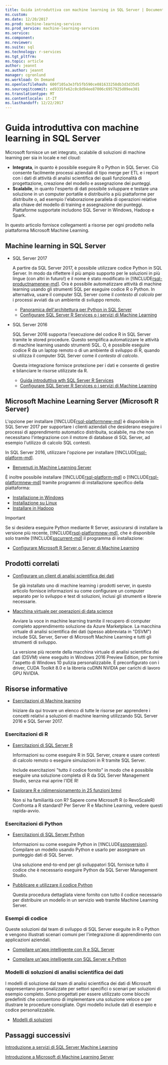 ```yaml
---
title: Guida introduttiva con machine learning in SQL Server | Documenti Microsoft
ms.custom: 
ms.date: 12/20/2017
ms.prod: machine-learning-services
ms.prod_service: machine-learning-services
ms.service: 
ms.component: 
ms.reviewer: 
ms.suite: sql
ms.technology: r-services
ms.tgt_pltfrm: 
ms.topic: article
author: jeannt
ms.author: jeannt
manager: cgronlund
ms.workload: On Demand
ms.openlocfilehash: 600f105a3e3fb5fb590ce081633258db3d3d35d5
ms.sourcegitcommit: ed9335fe62c0c8d94ee87006c6957925d09ee301
ms.translationtype: MT
ms.contentlocale: it-IT
ms.lasthandoff: 12/22/2017
---
```

# <a name="getting-started-with-machine-learning-in-sql-server"></a>Guida introduttiva con machine learning in SQL Server

Microsoft fornisce un set integrato, scalabile di soluzioni di machine learning per sia in locale e nel cloud:

+ **Integrata**, in quanto è possibile eseguire R o Python in SQL Server. Ciò consente facilmente processi aziendali di tipo merge per ETL e i report con i dati di attività di analisi scientifica dei quali funzionalità di progettazione, creazione del modello e assegnazione dei punteggi.
+ **Scalabile**, in quanto l'esperto di dati possibile sviluppare e testare una soluzione in un computer portatile e distribuirlo a più piattaforme per distribuite o, ad esempio l'elaborazione parallela di operazioni relative alla chiave del modello di training e assegnazione dei punteggi. Piattaforme supportate includono SQL Server in Windows, Hadoop e Spark.

In questo articolo fornisce collegamenti a risorse per ogni prodotto nella piattaforma Microsoft Machine Learning.

## <a name="machine-learning-in-sql-server"></a>Machine learning in SQL Server

+ SQL Server 2017

  A partire da SQL Server 2017, è possibile utilizzare codice Python in SQL Server. In modo da riflettere il più ampio supporto per le soluzioni in più lingue (con altri in futuro!) e il nome è stato modificato in [!INCLUDE[rsql-productnamenew-md](../includes/rsql-productnamenew-md.md)]. Ora è possibile automatizzare attività di machine learning usando gli strumenti SQL per eseguire codice R o Python. In alternativa, usare il computer SQL Server come il _contesto di calcolo_ per i processi avviati da un ambiente di sviluppo remoto.

    + [Panoramica dell'architettura per Python in SQL Server](/python/architecture-overview-sql-server-python.md)
    + [Configurare SQL Server R Services o i servizi di Machine Learning](../advanced-analytics/r/set-up-sql-server-r-services-in-database.md)

+ SQL Server 2016

  SQL Server 2016 supporta l'esecuzione del codice R in SQL Server tramite le stored procedure. Questo semplifica automatizzare le attività di machine learning usando strumenti SQL. O, è possibile eseguire codice R da un laptop remoto o di un ambiente di sviluppo di R, quando si utilizza il computer SQL Server come il _contesto di calcolo_.

  Questa integrazione fornisce protezione per i dati e consente di gestire e bilanciare le risorse utilizzate da R.

    + [Guida introduttiva wth SQL Server R Services](r/getting-started-with-sql-server-r-services.md)
    + [Configurare SQL Server R Services o i servizi di Machine Learning](../advanced-analytics/r/set-up-sql-server-r-services-in-database.md)

## <a name="microsoft-machine-learning-server-microsoft-r-server"></a>Microsoft Machine Learning Server (Microsoft R Server)

L'opzione per installare [!INCLUDE[rsql-platformnew-md](../includes/rsql-platformnew-md.md)] è disponibile in SQL Server 2017 per supportare i clienti aziendali che desiderano eseguire i processi di apprendimento automatico distribuita, scalabile, ma che non necessitano l'integrazione con il motore di database di SQL Server, ad esempio l'utilizzo di calcolo SQL contesti.

In SQL Server 2016, utilizzare l'opzione per installare [!INCLUDE[rsql-platform-md](../includes/rsql-platformnew-md.md)].
  
  + [Benvenuti in Machine Learning Server](https://docs.microsoft.com/machine-learning-server/what-is-machine-learning-server)
  
È inoltre possibile installare [!INCLUDE[rsql-platform-md](../includes/rsql-platform-md.md)] o [!INCLUDE[rsql-platformnew-md](../includes/rsql-platformnew-md.md)] tramite programmi di installazione specifico della piattaforma:

  + [Installazione in Windows](https://docs.microsoft.com/machine-learning-server/install/machine-learning-server-windows-install)
  + [Installazione su Linux](https://docs.microsoft.com/machine-learning-server/install/machine-learning-server-linux-install)
  + [Installare in Hadoop](https://docs.microsoft.com/machine-learning-server/install/machine-learning-server-hadoop-install)

> [!IMPORTANT]
> Se si desidera eseguire Python mediante R Server, assicurarsi di installare la versione più recente, [!INCLUDE[rsql-platformnew-md](../includes/rsql-platformnew-md.md)], che è disponibile solo tramite [!INCLUDE[sscurrent-md](../includes/sscurrent-md.md)] il programma di installazione:
> 
>    + [Configurare Microsoft R Server o Server di Machine Learning](../advanced-analytics/r/create-a-standalone-r-server.md)

## <a name="related-products"></a>Prodotti correlati

+ [Configurare un client di analisi scientifica dei dati](../advanced-analytics/r/set-up-a-data-science-client.md)

  Se già installato uno di machine learning i prodotti server, in questo articolo fornisce informazioni su come configurare un computer separato per lo sviluppo e test di soluzioni, inclusi gli strumenti e librerie necessarie.

+ [Macchina virtuale per operazioni di data science](../advanced-analytics/r/provision-the-r-server-only-sql-server-2016-enterprise-vm-on-azure.md)

  Avviare la voce in machine learning tramite il recupero di computer completo apprendimento soluzione da Azure Marketplace. La macchina virtuale di analisi scientifica dei dati (spesso abbreviata in "DSVM") include SQL Server, Server di Microsoft Machine Learning e tutti gli strumenti di sviluppo.
  
  La versione più recente della macchina virtuale di analisi scientifica dei dati (DSVM) viene eseguito in Windows 2016 Preview Edition, per fornire l'aspetto di Windows 10 pulizia personalizzabile. È preconfigurato con i driver, CUDA Toolkit 8.0 e la libreria cuDNN NVIDIA per carichi di lavoro GPU NVIDIA.

## <a name="resources-for-learning"></a>Risorse informative

+ [Esercitazioni di Machine learning](../advanced-analytics/tutorials/machine-learning-services-tutorials.md)

  Iniziare da qui trovare un elenco di tutte le risorse per apprendere i concetti relativi a soluzioni di machine learning utilizzando SQL Server 2016 e SQL Server 2017.

### <a name="r-tutorials"></a>Esercitazioni di R

+ [Esercitazioni di SQL Server R](../advanced-analytics/tutorials/sql-server-r-tutorials.md)

   Informazioni su come eseguire R in SQL Server, creare e usare contesti di calcolo remoto o eseguire simulazioni in R tramite SQL Server.
   
   Include esercitazioni "tutto il codice fornito" in modo che è possibile eseguire una soluzione completa di R da SQL Server Management Studio, senza mai aprire l'IDE R!

+ [Esplorare R e ridimensionamento in 25 funzioni brevi](https://docs.microsoft.com/r-server/r/tutorial-r-to-revoscaler)

   Non si ha familiarità con R? Sapere come Microsoft R (o RevoScaleR) Confronta a R standard? Per Server R e Machine Learning, vedere questi rapida-avvio.

### <a name="python-tutorials"></a>Esercitazioni di Python

+ [Esercitazioni di SQL Server Python](../advanced-analytics/tutorials/sql-server-r-tutorials.md)

  Informazioni su come eseguire Python in [!INCLUDE[ssnoversion](../includes/ssnoversion.md)]. Compilare un modello usando Python e usarlo per assegnare un punteggio dati di SQL Server.

   Una soluzione end-to-end per gli sviluppatori SQL fornisce tutto il codice che è necessario eseguire Python da SQL Server Management Studio.

+ [Pubblicare e utilizzare il codice Python](../advanced-analytics/python/publish-consume-python-code.md)

  Questa procedura dettagliata viene fornito con tutto il codice necessario per distribuire un modello in un servizio web tramite Machine Learning Server.

### <a name="product-samples-with-code"></a>Esempi di codice

Queste soluzioni dal team di sviluppo di SQL Server eseguite in R o Python e vengono illustrati scenari comuni per l'integrazione di apprendimento con applicazioni aziendali.

+ [Compilare un'app intelligente con R e SQL Server](https://microsoft.github.io/sql-ml-tutorials/R/rentalprediction)

+ [Compilare un'app intelligente con SQL Server e Python](https://microsoft.github.io/sql-ml-tutorials/python/rentalprediction/)

### <a name="data-science-solution-templates"></a>Modelli di soluzioni di analisi scientifica dei dati

I modelli di soluzione dal team di analisi scientifica dei dati di Microsoft rappresentano personalizzate per settori specifici o scenari per soluzioni di esempio completo. Sono progettati per essere utilizzato come blocchi predefiniti che consentono di implementare una soluzione veloce o per illustrare le procedure consigliate. Ogni modello include dati di esempio e codice personalizzabile.

+ [Modelli di soluzioni](../advanced-analytics/tutorials/data-science-scenarios-and-solution-templates.md)

## <a name="next-steps"></a>Passaggi successivi

[Introduzione a servizi di SQL Server Machine Learning](../advanced-analytics/r/getting-started-with-sql-server-r-services.md)

[Introduzione a Microsoft di Machine Learning Server](../advanced-analytics/r/getting-started-with-microsoft-r-server-standalone.md)
